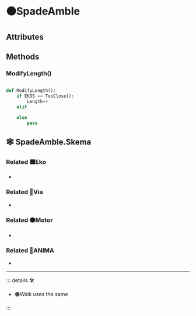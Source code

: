 # 🟠<motor>SpadeAmble</motor>

## Attributes

## Methods

### ModifyLength()

```py

def ModifyLength():
    if EKOS == TooClose():
        Length++
    elif

    else 
        pass


```

## 🕸 SpadeAmble.Skema

### Related 🟩<ekos>Eko</ekos>

-

### Related 🔻<via>Via</via>

-

### Related 🟠<motor>Motor</motor>

-

### Related 💜<anima>ANIMA</anima>

-

---

<!-- =================================================== -->
<!-- =================================================== -->
<!-- =================================================== -->
<!-- =================================================== -->
<!-- =================================================== -->
::: details 🛠

- 🟠<motor>Walk</motor> uses the same

:::
